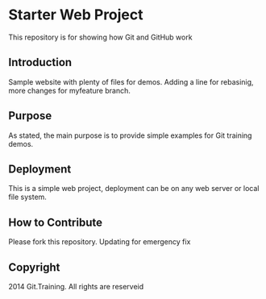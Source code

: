 # Starter Web Project

This repository is for showing how Git and GitHub work

## Introduction

Sample website with plenty of files for demos. Adding a line for rebasinig, more changes for myfeature branch.

## Purpose

As stated, the main purpose is to provide simple examples for Git training demos.

## Deployment
This is a simple web project, deployment can be on any web server or local file system.

## How to Contribute

Please fork this repository. Updating for emergency fix

## Copyright

2014 Git.Training. All rights are reserveid
